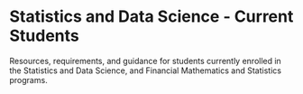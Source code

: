# Statistics and Data Science - Current Students

Resources, requirements, and guidance for students currently enrolled in the Statistics and Data Science, and Financial Mathematics and Statistics programs.

<!-- Add current student information here -->